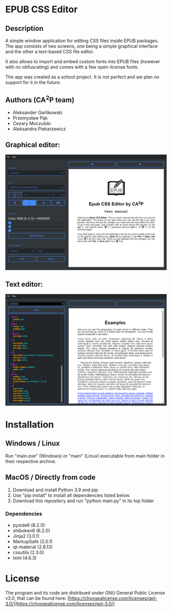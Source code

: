 # EPUB CSS Editor

## Description
A simple window application for editing CSS files inside EPUB packages. The app consists of two screens, one being a simple graphical interface and the other a text-based CSS file editor.

It also allows to import and embed custom fonts into EPUB files (however with no obfuscating) and comes with a few open-license fonts. 

The app was created as a school project. It is not perfect and we plan no support for it in the future.

## Authors (CA<sup>2</sup>P team)
- Aleksander Garlikowski
- Przemysław Pąk
- Cezary Moczulski
- Aleksandra Piekarzewicz

## Graphical editor:
![resources/example.png](resources/example.png)

## Text editor:
![resources/example_2.png](resources/example_2.png)

# Installation

## Windows / Linux
Run "main.exe" (Windows) or "main" (Linux) executable from main folder in their respective archive.

## MacOS / Directly from code

1. Download and install Python 3.9 and pip
2. Use "pip install" to install all dependencies listed below.
3. Download this repository and run "python main.py" in its top folder

### Dependencies
- pyside6 (6.2.0)
- shiboken6 (6.2.0)
- Jinja2 (3.0.1)
- MarkupSafe (2.0.1)
- qt-material (2.8.13)
- cssutils (2.3.0)
- lxml (4.6.3)

# License
The program and its code are distribued under GNU General Public License v3.0, that can be found here: [https://choosealicense.com/licenses/gpl-3.0/](https://choosealicense.com/licenses/gpl-3.0/)